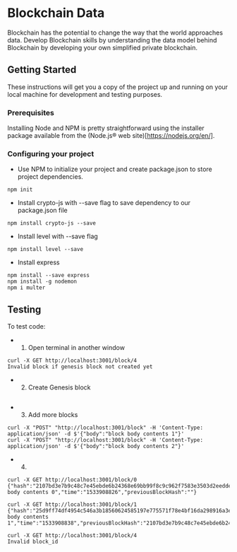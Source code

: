 # Blockchain Data

Blockchain has the potential to change the way that the world approaches data. Develop Blockchain skills by understanding the data model behind Blockchain by developing your own simplified private blockchain.

## Getting Started

These instructions will get you a copy of the project up and running on your local machine for development and testing purposes.

### Prerequisites

Installing Node and NPM is pretty straightforward using the installer package available from the (Node.js® web site)[https://nodejs.org/en/].

### Configuring your project

- Use NPM to initialize your project and create package.json to store project dependencies.
```
npm init
```
- Install crypto-js with --save flag to save dependency to our package.json file
```
npm install crypto-js --save
```
- Install level with --save flag
```
npm install level --save
```
- Install express
```
npm install --save express
npm install -g nodemon
npm i multer
```
## Testing

To test code:
- 1. Open terminal in another window
```
curl -X GET http://localhost:3001/block/4
Invalid block if genesis block not created yet
```
- 2. Create Genesis block
```curl -X "POST" "http://localhost:3001/block" -H 'Content-Type: application/json' -d $'{"body":"Genesis block"}'
```
- 3. Add more blocks
```
curl -X "POST" "http://localhost:3001/block" -H 'Content-Type: application/json' -d $'{"body":"block body contents 1"}'
curl -X "POST" "http://localhost:3001/block" -H 'Content-Type: application/json' -d $'{"body":"block body contents 2"}'
```
- 4.
```
curl -X GET http://localhost:3001/block/0
{"hash":"2107bd3e7b9c48c7e45ebde6b24368e69bb99f8c9c962f7583e3503d2eeddedb","height":1,"body":"block body contents 0","time":"1533908826","previousBlockHash":""}
```
```
curl -X GET http://localhost:3001/block/1
{"hash":"25d9ff74df4954c546a3b18560624585197e775571f78e4bf16da298916a3eeb","height":2,"body":"block body contents 1","time":"1533908838","previousBlockHash":"2107bd3e7b9c48c7e45ebde6b24368e69bb99f8c9c962f7583e3503d2eeddedb"}
```
```
curl -X GET http://localhost:3001/block/4
Invalid block_id
```